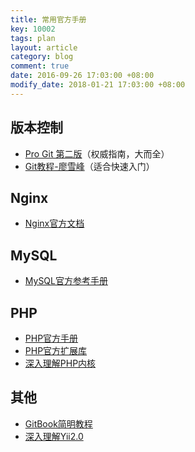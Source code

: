 ```yaml
---
title: 常用官方手册
key: 10002
tags: plan
layout: article
category: blog
comment: true
date: 2016-09-26 17:03:00 +08:00
modify_date: 2018-01-21 17:03:00 +08:00
---
```


## 版本控制
* [Pro Git 第二版](https://git-scm.com/book/zh/v2)（权威指南，大而全）
* [Git教程-廖雪峰](http://www.liaoxuefeng.com/wiki/0013739516305929606dd18361248578c67b8067c8c017b000)（适合快速入门）

## Nginx
* [Nginx官方文档](http://nginx.org/en/docs/)

## MySQL
* [MySQL官方参考手册](https://dev.mysql.com/doc/refman/5.7/en/)

## PHP
* [PHP官方手册](http://php.net/manual/zh/)
* [PHP官方扩展库](https://pecl.php.net/)
* [深入理解PHP内核](http://www.php-internals.com/book/)

## 其他
* [GitBook简明教程](http://www.chengweiyang.cn/gitbook/index.html)
* [深入理解Yii2.0](http://www.digpage.com/index.html)